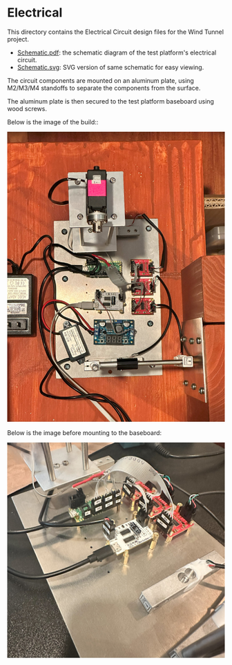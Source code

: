 # Electrical

This directory contains the Electrical Circuit design files for the Wind Tunnel project.

* [Schematic.pdf](Schematic.pdf): the schematic diagram of the test platform's electrical circuit.
* [Schematic.svg](Schematic.svg): SVG version of same schematic for easy viewing.

The circuit components are mounted on an aluminum plate, using M2/M3/M4 standoffs to separate the components from the surface.

The aluminum plate is then secured to the test platform baseboard using wood screws.

Below is the image of the build::

![image1.jpg](image1.jpg)

Below is the image before mounting to the baseboard:

![image2.jpg](image2.jpg)